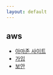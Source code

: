 ```yaml
---
layout: default
---
```


## aws 
- [아마존 사이트](https://aws.amazon.com/ko/)
- [가입](join.html)
- [보안](security.html)
